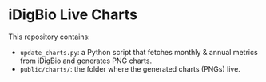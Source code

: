 # iDigBio Live Charts

This repository contains:

- `update_charts.py`: a Python script that fetches monthly & annual metrics from iDigBio and generates PNG charts.
- `public/charts/`: the folder where the generated charts (PNGs) live.